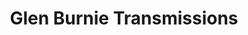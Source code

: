 ---
title: "Glen Burnie Transmissions"
url: /glen-burnie/glen-burnie-transmissions/
shop: car repair
---